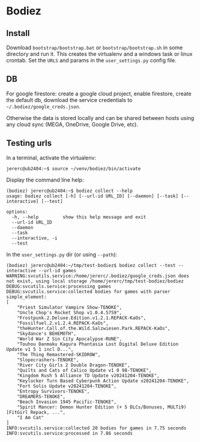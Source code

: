 Bodiez
======


Install
-------

Download `bootstrap/bootstrap.bat` or `bootstrap/bootstrap.sh` in some directory and run it.
This creates the virtualenv and a windows task or linux crontab.
Set the `URLS` and params in the `user_settings.py` config file.


DB
--

For google firestore: create a google cloud project, enable firestore, create the default db, download the service credentials to `~/.bodiez/google_creds.json`.

Otherwise the data is stored locally and can be shared between hosts using any cloud sync (MEGA, OneDrive, Google Drive, etc).


Testing urls
------------

In a terminal, activate the virtualenv:

```
jererc@ub2404:~$ source ~/venv/bodiez/bin/activate
```

Display the command line help:

```
(bodiez) jererc@ub2404:~$ bodiez collect --help
usage: bodiez collect [-h] [--url-id URL_ID] [--daemon] [--task] [--interactive] [--test]

options:
  -h, --help         show this help message and exit
  --url-id URL_ID
  --daemon
  --task
  --interactive, -i
  --test
```

In the `user_settings.py` dir (or using `--path`):

```
(bodiez) jererc@ub2404:~/tmp/test-bodiez$ bodiez collect --test --interactive --url-id games
WARNING:svcutils.service:/home/jererc/.bodiez/google_creds.json does not exist, using local storage /home/jererc/tmp/test-bodiez/bodiez
DEBUG:svcutils.service:processing games
DEBUG:svcutils.service:collected bodies for games with parser simple_element:
[
    "Priest Simulator Vampire Show-TENOKE",
    "Uncle Chop's Rocket Shop v1.0.4.5759",
    "Frostpunk.2.Deluxe.Edition.v1.2.1.REPACK-KaOs",
    "Fossilfuel.2.v1.2.4.REPACK-KaOs",
    "theHunter.Call.of.the.Wild.Salzwiesen.Park.REPACK-KaOs",
    "Skydance's BEHEMOTH",
    "World War Z Sin City Apocalypse-RUNE",
    "Touhou Danmaku Kagura Phantasia Lost Digital Deluxe Edition Update v1 5 1 incl D...",
    "The Thing Remastered-SKIDROW",
    "Slopecrashers-TENOKE",
    "River City Girls 2 Double Dragon-TENOKE",
    "Quilts and Cats of Calico Update v1 0 98-TENOKE",
    "Kingdom Rush 5 Alliance TD Update v20241204-TENOKE",
    "Keylocker Turn Based Cyberpunk Action Update v20241204-TENOKE",
    "Fort Solis Update v20241204-TENOKE",
    "Entropy Survivors-TENOKE",
    "DREAMERS-TENOKE",
    "Beach Invasion 1945 Pacific-TENOKE",
    "Spirit Mancer: Demon Hunter Edition (+ 5 DLCs/Bonuses, MULTi9) [FitGirl Repack, ...",
    "I Am Cat"
]
INFO:svcutils.service:collected 20 bodies for games in 7.75 seconds
INFO:svcutils.service:processed in 7.86 seconds
```
